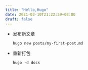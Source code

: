 ```yaml
---
title: "Hello,Hugo"
date: 2021-03-10T21:22:59+08:00
draft: false
---
```


- 发布新文章  
  ~~~
  hugo new posts/my-first-post.md
  ~~~
- 重新打包
  ~~~
  hugo -d docs
  ~~~
  